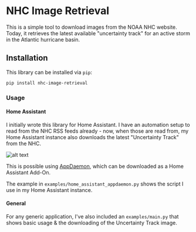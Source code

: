 # NHC Image Retrieval
This is a simple tool to download images from the NOAA NHC website. Today, it retrieves the latest available "uncertainty track" for an active storm in the Atlantic hurricane basin.

## Installation
This library can be installed via `pip`:

```
pip install nhc-image-retrieval
```

### Usage

#### Home Assistant
I initially wrote this library for Home Assistant. I have an automation setup to read from the NHC RSS feeds already - now, when those are read from, my Home Assistant instance also downloads the latest "Uncertainty Track" from the NHC.

![alt text](examples/home_assistant_example.png)

This is possible using [AppDaemon](https://appdaemon.readthedocs.io/en/latest/index.html), which can be downloaded as a Home Assistant Add-On.

The example in `examples/home_assistant_appdaemon.py` shows the script I use in my Home Assistant instance.

#### General
For any generic application, I've also included an `examples/main.py` that shows basic usage & the downloading of the Uncertainty Track image.